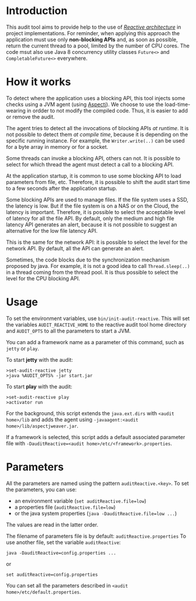 # Introduction
This audit tool aims to provide help to the use of *[Reactive architecture](http://www.reactivemanifesto.org/)* in project implementations.
For reminder, when applying this approach the application must use only **non-blocking APIs** and,
as soon as possible, return the current thread to a pool, limited by the number of CPU cores.
The code msut also use Java 8 concurrency utility classes `Future<>` and `CompletableFuture<>` everywhere.

# How it works
To detect where the application uses a blocking API, this tool injects some
checks using a JVM agent (using [Aspectj](https://www.eclipse.org/aspectj/)).
We choose to use the load-time-wearing in ordder to not modify the compiled code.
Thus, it is easier to add or remove the audit.

The agent tries to detect all the invocations of blocking APIs *at runtime*.
It is not possible to detect them *at compile time*, because it is depending on the specific running
instance. For example, the `Writer.write(..)` can be used for a byte array in memory
or for a socket.

Some threads can invoke a blocking API, others can not. It is possible
to select for which thread the agent must detect a call to a blocking API.

At the application startup, it is common to use some blocking API to load parameters from file, etc.
Therefore, it is possible to shift the audit start time to a few seconds after the application startup.

Some blocking APIs are used to manage files. If the file system uses a SSD,
the latency is low. But if the file system is on a NAS or on the Cloud, the latency is important.
Therefore, it is possible to select the acceptable level of latency for all the file API.
By default, only the medium and high file latency API generates an alert, because it is not possible
to suggest an alternative for the low file latency API.

This is the same for the network API: it is possible to select the level for the network API.
By default, all the API can generate an alert.

Sometimes, the code blocks due to the synchronization mechanism proposed by java.
For example, it is not a good idea to call `Thread.sleep(..)` in a thread
coming from the thread pool. It is thus possible to select the level for the CPU 
blocking API. 

# Usage
To set the environment variables, use `bin/init-audit-reactive`.
This will set the variables `AUDIT_REACTIVE_HOME` to the reactive audit tool home directory
and `AUDIT_OPTS` to all the parameters to start a JVM.

You can add a framework name as a parameter of this command, such as `jetty` or `play`.

To start **jetty** with the audit:

    >set-audit-reactive jetty
    >java %AUDIT_OPTS% -jar start.jar

To start **play** with the audit:

    >set-audit-reactive play
    >activator run

For the background, this script extends the `java.ext.dirs` with `<audit home>/lib`
and adds the agent using `-javaagent:<audit home>/lib/aspectjweaver.jar`.

If a framework is selected, this script adds a default associated parameter file
with `-DauditReactive=<audit home>/etc/<framework>.properties`.

# Parameters
All the parameters are named using the pattern `auditReactive.<key>`.
To set the parameters, you can use:

* an environment variable (`set auditReactive.file=low`)
* a properties file (`auditReactive.file=low`)
* or the java system properties (`java -DauditReactive.file=low ...`)

The values are read in the latter order.

The filename of parameters file is by default: `auditReactive.properties`
To use another file, set the variable `auditReactive`:

    java -DauditReactive=config.properties ...
    
or

    set auditReactive=config.properties

You can set all the parameters described in `<audit home>/etc/default.properties`.

